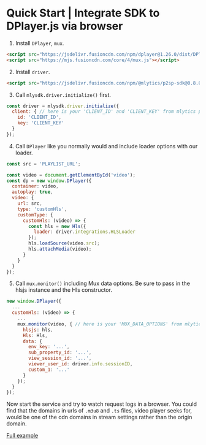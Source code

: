 # Quick Start | Integrate SDK to DPlayer.js via browser

1. Install `DPlayer`, `mux`.

  ```html
  <script src="https://jsdelivr.fusioncdn.com/npm/dplayer@1.26.0/dist/DPlayer.min.js"></script>
  <script src="https://mjs.fusioncdn.com/core/4/mux.js"></script>
  ```

2. Install `driver`.

  ```html
  <script src="https://jsdelivr.fusioncdn.com/npm/@mlytics/p2sp-sdk@0.8.0/bundle/driver.min.js"></script>
  ```

3. Call `mlysdk.driver.initialize()` first.

  ```javascript
  const driver = mlysdk.driver.initialize({
    client: { // here is your 'CLIENT_ID' and 'CLIENT_KEY' from mlytics portal
      id: 'CLIENT_ID',
      key: 'CLIENT_KEY'
    }
  });
  ```

4. Call `DPlayer` like you normally would and include loader options with our loader.

  ```javascript
  const src = 'PLAYLIST_URL';

  const video = document.getElementById('video');
  const dp = new window.DPlayer({
    container: video,
    autoplay: true,
    video: {
      url: src,
      type: 'customHls',
      customType: {
        customHls: (video) => {
          const hls = new Hls({
            loader: driver.integrations.HLSLoader
          });
          hls.loadSource(video.src);
          hls.attachMedia(video);
        }
      }
    }
  });
  ```

5. Call `mux.monitor()` including Mux data options. Be sure to pass in the hlsjs instance and the Hls constructor.

  ```javascript
  new window.DPlayer({
    ...
    customHls: (video) => {
      ...
      mux.monitor(video, { // here is your 'MUX_DATA_OPTIONS' from mlytics portal
        hlsjs: hls,
        Hls: Hls,
        data: {
          env_key: '...',
          sub_property_id: '...',
          view_session_id: '...',
          viewer_user_id: driver.info.sessionID,
          custom_1: '...'
        }
      });
    }
  });
  ```

Now start the service and try to watch request logs in a browser. You could find that the domains in urls of `.m3u8` and `.ts` files, video player seeks for,  would be one of the cdn domains in stream settings rather than the origin domain.

[Full example](./index.html)

